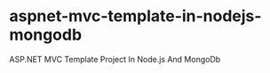 aspnet-mvc-template-in-nodejs-mongodb
=====================================

ASP.NET MVC Template Project In Node.js And MongoDb
